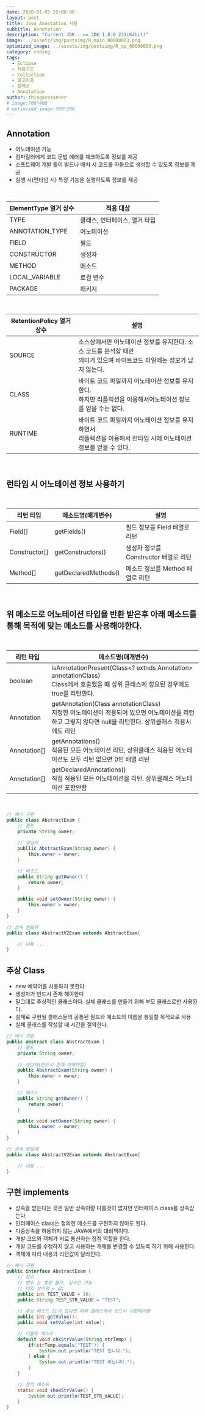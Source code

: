 ```yaml
---
date: 2020-01-05 22:00:00
layout: post
title: Java Annotation 사용
subtitle: Annotation
description: "Current JDK : == JDK 1.8.0_231(64bit)"
image: ../assets/img/postsimg/R_main_00000003.png
optimized_image: ../assets/img/postsimg/R_op_00000003.png
category: coding
tags:
  - Eclipse
  - 자료구조
  - Collection
  - 알고리즘
  - 컬렉션
  - Annotation
author: thiagorossener
# image:760*400
# optimized_image:380*200
---
```


## Annotation
- 어노테이션 기능
- 컴파일러에게 코드 문법 에러를 체크하도록 정보를 제공
- 소프트웨어 개발 툴이 빌드나 배치 시 코드를 자동으로 생성할 수 있도록 정보를 제공
- 실행 시(런타임 시) 특정 기능을 실행하도록 정보를 제공
<br>

| ElementType 열거 상수 | 적용 대상                     |
|-----------------------|-------------------------------|
| TYPE                  | 클래스, 인터페이스, 열거 타입 |
| ANNOTATION_TYPE       | 어노테이션                    |
| FIELD                 | 필드                          |
| CONSTRUCTOR           | 생성자                        |
| METHOD                | 메소드                        |
| LOCAL_VARIABLE        | 로컬 변수                     |
| PACKAGE               | 패키지                        |

<br>

| RetentionPolicy 열거상수 | 설명                                                                                                                    |
|--------------------------|-------------------------------------------------------------------------------------------------------------------------|
| SOURCE                   | 소스상에서만 어노테이션 정보를 유지한다. 소스 코드를 분석할 때만<br>의미가 있으며 바이트코드 파일에는 정보가 남지 않는다. |
| CLASS                    | 바이트 코드 파일까지 어노테이션 정보를 유지한다.<br>하지만 리플렉션을 이용해서어노테이션 정보를 얻을 수는 없다.           |
| RUNTIME                  | 바이트 코드 파일까지 어노테이션 정보를 유지하면서<br>리플렉션을 이용해서 런타임 시에 어노테이션 정보를 얻을 수 있다.       |

<br>

## 런타임 시 어노테이션 정보 사용하기 
<br>

| 리턴 타입     | 메소드명(매개변수)   | 설명                                  |
|---------------|----------------------|---------------------------------------|
| Field[]       | getFields()          | 필드 정보를 Field 배열로 리턴         |
| Constructor[] | getConstructors()    | 생성자 정보를 Constructor 배열로 리턴 |
| Method[]      | getDeclaredMethods() | 메소드 정보를 Method 배열로 리턴      |

<br>

## 위 메소드로 어노테이션 타입을 반환 받은후 아래 메소드를 통해 목적에 맞는 메소드를 사용해야한다.
<br>

| 리턴 타입    | 메소드명(매개변수)                                                                                                                                          |
|--------------|-------------------------------------------------------------------------------------------------------------------------------------------------------------|
| boolean      | isAnnotationPresent(Class<? extnds Annotation> annotationClass)<br>Class에서 호출했을 때 상위 클래스에 정요된 경우에도 true를 리턴한다.                        |
| Annotation   | getAnnotation(Class<T> annotationClass)<br>지정한 어노테이션이 적용되어 있으면 어노테이션을 리턴하고 그렇지 않다면 null을 리턴한다. 상위클래스 적용시에도 리턴 |
| Annotation[] | getAnnotations()<br>적용된 모든 어노테이션 리턴, 상위클래스 적용된 어노테이션도 모두 리턴 없으면 0인 배열 리턴                                                 |
| Annotation[] | getDeclaredAnnotations()<br>직접 적용된 모든 어노테이션을 리턴. 상위클래스 어노테이션 포함안함                                                                 |
<br>

```java
// 예시 구현
public class AbstractExam {
	// 필드
	private String owner;
	
	// 생성자
	publlic AbstractExam(String owner) {
		this.owner = owner;
	}

	// 메소드
	public String getOwner() {
		return owner;
	}

	public void setOwner(String owner) {
		this.owner = owner;
	}
}

// 상속 받을때
public class AbstractV2Exam extends AbstractExam{

	// 내용 ...
}
```

## 추상 Class
- new 예약어를 사용하지 못한다<br>
- 생성자가 반드시 존재 해야한다<br>
- 말그대로 추상적인 클래스이다. 실체 클래스를 만들기 위해 부모 클래스로만 사용된다.<br>
- 실제로 구현될 클래스들의 공통된 필드와 메소드의 이름을 통일할 목적으로 사용<br>
- 실체 클래스를 작성할 때 시간을 절약한다.

```java
// 예시 구현
public abstract class AbstractExam {
	// 필드
	private String owner;
	
	// 생성자(반드시 존재 하여아함)
	public AbstractExam(String owner) {
		this.owner = owner;
	}

	// 메소드
	public String getOwner() {
		return owner;
	}

	public void setOwner(String owner) {
		this.owner = owner;
	}
}

// 상속 받을때
public class AbstractV2Exam extends AbstractExam{

	// 내용 ...
}
```

## 구현 implements
- 상속을 받는다는 것은 일반 상속이랑 다를것이 없지만 인터페이스 class를 상속받는다.<br>
- 인터페이스 class는 정의한 메소드를 구현하지 않아도 된다.<br>
- 다중상속을 허용하지 않는 JAVA에서의 대비책이다.<br>
- 개발 코드와 객체가 서로 통신하는 접점 역할을 한다.
- 개발 코드를 수정하지 않고 사용하는 개체를 변경할 수 있도록 하기 위해 사용한다.
- 객체에 따라 내용과 리턴값이 달라진다.

```java
// 예시 구현
public interface AbstractExam {
	// 상수
	// 변수 는 생성 불가, 상수만 가능.
	// 타입 상수명 = 값;
	public int TEST_VALUE = 10;
	public String TEST_STR_VALUE = "TEST";
	
	// 추상 메소드 {}가 없다면 하위 클래스에서 반드시 구현해야함
	public int getValue();
	public void setValue(int value);

	// 디폴트 메소드
	default void chkStrValue(String strTemp) {
		if(strTemp.equals("TEST")) {
			System.out.println("TEST 입니다.");
		} else {
			System.out.println("TEST 아닙니다.");
		}
	}

	// 정적 메소드
	static void showStrValue() {
		System.out.println(TEST_STR_VALUE);
	}
}
```